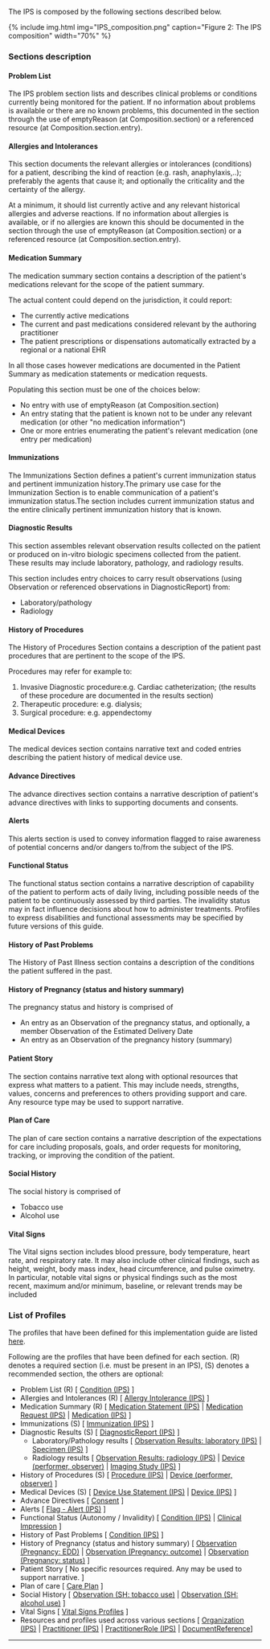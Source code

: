 The IPS is composed by the following sections described below.

{% include img.html img="IPS_composition.png" caption="Figure 2: The IPS composition" width="70%" %}

### Sections description

#### Problem List

The IPS problem section lists and describes clinical problems or conditions currently being monitored for the patient. If no information about problems is available or there are no known problems, this documented in the section through the use of emptyReason (at Composition.section) or a referenced resource (at Composition.section.entry).

#### Allergies and Intolerances

This section documents the relevant allergies or intolerances (conditions) for a patient, describing the kind of reaction (e.g. rash, anaphylaxis,..); preferably the agents that cause it; and optionally the criticality and the certainty of the allergy.

At a minimum, it should list currently active and any relevant historical allergies and adverse reactions. If no information about allergies is available, or if no allergies are known this should be documented in the section through the use of emptyReason (at Composition.section) or a referenced resource (at Composition.section.entry).

#### Medication Summary

The medication summary section contains a description of the patient's medications relevant for the scope of the patient summary.

The actual content could depend on the jurisdiction, it could report:

- The currently active medications
- The current and past medications considered relevant by the authoring practitioner
- The patient prescriptions or dispensations automatically extracted by a regional or a national EHR

In all those cases however medications are documented in the Patient Summary as medication statements or medication requests.

Populating this section must be one of the choices below:

- No entry with use of emptyReason (at Composition.section)
- An entry stating that the patient is known not to be under any relevant medication (or other "no medication information")
- One or more entries enumerating the patient's relevant medication (one entry per medication)

#### Immunizations

The Immunizations Section defines a patient's current immunization status and pertinent immunization history.The primary use case for the Immunization Section is to enable communication of a patient's immunization status.The section includes current immunization status and the entire clinically pertinent immunization history that is known.

#### Diagnostic Results

This section assembles relevant observation results collected on the patient or produced on in-vitro biologic specimens collected from the patient. These results may include laboratory, pathology, and radiology results.

This section includes entry choices to carry result observations (using Observation or referenced observations in DiagnosticReport) from:

- Laboratory/pathology
- Radiology

#### History of Procedures

The History of Procedures Section contains a description of the patient past procedures that are pertinent to the scope of the IPS.

Procedures may refer for example to:

1. Invasive Diagnostic procedure:e.g. Cardiac catheterization; (the results of these procedure are documented in the results section)
2. Therapeutic procedure: e.g. dialysis;
3. Surgical procedure: e.g. appendectomy

#### Medical Devices

The medical devices section contains narrative text and coded entries describing the patient history of medical device use.

#### Advance Directives

The advance directives section contains a narrative description of patient's advance directives with links to supporting documents and consents.

#### Alerts

This alerts section is used to convey information flagged to raise awareness of potential concerns and/or dangers to/from the subject of the IPS.

#### Functional Status

The functional status section contains a narrative description of capability of the patient to perform acts of daily living, including possible needs of the patient to be continuously assessed by third parties. The invalidity status may in fact influence decisions about how to administer treatments. Profiles to express disabilities and functional assessments may be specified by future versions of this guide.

#### History of Past Problems

The History of Past Illness section contains a description of the conditions the patient suffered in the past.

#### History of Pregnancy (status and history summary)

The pregnancy status and history is comprised of

- An entry as an Observation of the pregnancy status, and optionally, a member Observation of the Estimated Delivery Date
- An entry as an Observation of the pregnancy history (summary)

#### Patient Story

The section contains narrative text along with optional resources that express what matters to a patient. This may include needs, strengths, values, concerns and preferences to others providing support and care. Any resource type may be used to support narrative.

#### Plan of Care

The plan of care section contains a narrative description of the expectations for care including proposals, goals, and order requests for monitoring, tracking, or improving the condition of the patient.

#### Social History

The social history is comprised of

- Tobacco use
- Alcohol use

#### Vital Signs

The Vital signs section includes blood pressure, body temperature, heart rate, and respiratory rate. It may also include other clinical findings, such as height, weight, body mass index, head circumference, and pulse oximetry. In particular, notable vital signs or physical findings such as the most recent, maximum and/or minimum, baseline, or relevant trends may be included

### List of Profiles

The profiles that have been defined for this implementation guide are listed <a href="profiles.html">here</a>.

Following are the profiles that have been defined for each section. (R) denotes a required section (i.e. must be present in an IPS), (S) denotes a recommended section, the others are optional:

- Problem List (R)
  [ <a href="StructureDefinition-Condition-uv-ips.html">Condition (IPS)</a> ]
- Allergies and Intolerances (R)
  [ <a href="StructureDefinition-AllergyIntolerance-uv-ips.html">Allergy Intolerance (IPS)</a> ]
- Medication Summary (R)
  [ <a href="StructureDefinition-MedicationStatement-uv-ips.html">Medication Statement (IPS)</a> |
  <a href="StructureDefinition-MedicationRequest-uv-ips.html">Medication Request (IPS)</a> |
  <a href="StructureDefinition-Medication-uv-ips.html">Medication (IPS)</a> ]
- Immunizations (S)
  [ <a href="StructureDefinition-Immunization-uv-ips.html">Immunization (IPS)</a> ]
- Diagnostic Results (S)
  [ <a href="StructureDefinition-DiagnosticReport-uv-ips.html">DiagnosticReport (IPS)</a> ]
  - Laboratory/Pathology results
    [ <a href="StructureDefinition-Observation-results-laboratory-pathology-uv-ips.html">Observation Results: laboratory (IPS)</a> |
    <a href="StructureDefinition-Specimen-uv-ips.html">Specimen (IPS)</a> ]
  - Radiology results
    [ <a href="StructureDefinition-Observation-results-radiology-uv-ips.html">Observation Results: radiology (IPS)</a> |
    <a href="StructureDefinition-Device-observer-uv-ips.html">Device (performer, observer)</a> |
    <a href="StructureDefinition-ImagingStudy-uv-ips.html">Imaging Study (IPS)</a> ]
- History of Procedures (S)
  [ <a href="StructureDefinition-Procedure-uv-ips.html">Procedure (IPS)</a> | 
  <a href="StructureDefinition-Device-observer-uv-ips.html">Device (performer, observer)</a> ]
- Medical Devices (S)
  [ <a href="StructureDefinition-DeviceUseStatement-uv-ips.html">Device Use Statement (IPS)</a> |
  <a href="StructureDefinition-Device-uv-ips.html">Device (IPS)</a> ]
- Advance Directives
  [ <a href="{{site.data.fhir.path}}consent.html">Consent</a> ]
- Alerts
  [ <a href="StructureDefinition-Flag-alert-uv-ips.html">Flag - Alert (IPS)</a> ]
- Functional Status (Autonomy / Invalidity)
  [ <a href="StructureDefinition-Condition-uv-ips.html">Condition (IPS)</a> |
  <a href="{{site.data.fhir.path}}clinicalimpression.html">Clinical Impression</a> ]
- History of Past Problems
  [ <a href="StructureDefinition-Condition-uv-ips.html">Condition (IPS)</a> ]
- History of Pregnancy (status and history summary)
  [ <a href="StructureDefinition-Observation-pregnancy-edd-uv-ips.html">Observation (Pregnancy: EDD)</a> |
  <a href="StructureDefinition-Observation-pregnancy-outcome-uv-ips.html">Observation (Pregnancy: outcome)</a> |
  <a href="StructureDefinition-Observation-pregnancy-status-uv-ips.html">Observation (Pregnancy: status)</a> ]
- Patient Story
  [ No specific resources required. Any may be used to support narrative. ]
- Plan of care
  [ <a href="{{site.data.fhir.path}}careplan.html">Care Plan</a> ]
- Social History
  [ <a href="StructureDefinition-Observation-tobaccouse-uv-ips.html">Observation (SH: tobacco use)</a> |
    <a href="StructureDefinition-Observation-alcoholuse-uv-ips.html">Observation (SH: alcohol use)</a> ]
- Vital Signs
  [ <a href="{{site.data.fhir.path}}observation-vitalsigns.html">Vital Signs Profiles</a> ]
- Resources and profiles used across various sections
  [ <a href="StructureDefinition-Organization-uv-ips.html">Organization (IPS)</a> | <a href="StructureDefinition-Practitioner-uv-ips.html">Practitioner (IPS)</a> | <a href="StructureDefinition-PractitionerRole-uv-ips.html">PractitionerRole (IPS)</a> | <a href="{{site.data.fhir.path}}documentreference.html">DocumentReference</a>]

---
